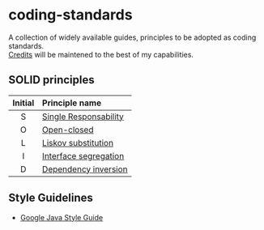 # coding-standards

A collection of widely available guides, principles to be adopted as coding standards.  
[Credits](credits.md) will be maintened to the best of my capabilities.

## SOLID principles

Initial|Principle name
:---:|:---
S|[Single Responsability](solid/1-single-responsibility.md)
O|[Open-closed](solid/2-open-closed.md)
L|[Liskov substitution](solid/3-liskov-substitution.md)
I|[Interface segregation](solid/4-interface-segregation.md)
D|[Dependency inversion](solid/5-dependency-inversion.md)

## Style Guidelines

* [Google Java Style Guide](https://htmlpreview.github.io/?https://github.com/GioF71/coding-standards/blob/master/style/google/javaguide.html)
